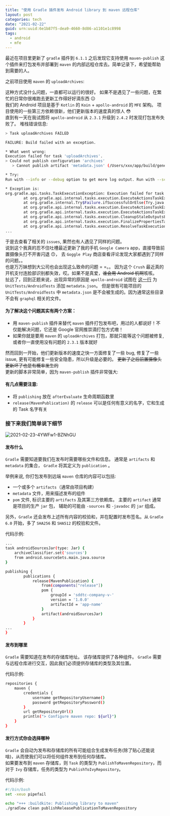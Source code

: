 ```yaml
---
title: "使用 Gradle 插件发布 Android library 到 maven 远程仓库"
layout: post
categories: tech
date: "2021-02-22"
guid: urn:uuid:6e1b87f5-dea9-4660-8d86-a1101e1c8998
tags:
  - android
  - mfe
---
```


最近在项目里更新了 `gradle` 插件到 `6.1.1` 之后发现它支持使用 `maven-publish` 这个插件来打包发布并部署到 `maven` 的内部远程仓库去。简单记录下，希望能帮助到需要的人。  

之前项目使用 `maven` 的 `uploadArchives`:  

<script src="https://gist.github.com/sddtc/5150832cf51d4dd439d8ec7d1c2d6403.js"></script>

这种方式没什么问题，一直都可以运行的很好。 如果不是遇见了一些问题，在繁忙的日常你很难跑去更新工作得好好滴东西 😑  
我们的 Android 项目是基于 `Kotlin` 的 `Koin` + `apollo-android` 的 `MFE` 架构。 项目使用的一些第三方依赖很新，他们更新版本的速度真的惊人 😳  
直到有一天在我试图将 `apollo-android` 从 `2.3.1` 升级到 `2.4.2` 时发现打包发布失败了。 堆栈错误信息:   

```bash
> Task uploadArchives FAILED

FAILURE: Build failed with an exception.

* What went wrong:
Execution failed for task 'uploadArchives'.
> Could not publish configuration 'archives'
   > Cannot publish artifact 'metadata.json' (/Users/xxx/app/build/generated/metadata/apollo/debugAndroidTest/service/metadata.json) as it does not exist.

* Try:
Run with --info or --debug option to get more log output. Run with --scan to get full insights.

* Exception is:
org.gradle.api.tasks.TaskExecutionException: Execution failed for task 'uploadArchives'.
        at org.gradle.api.internal.tasks.execution.ExecuteActionsTaskExecuter.lambda$executeIfValid$1(ExecuteActionsTaskExecuter.java:205)
        at org.gradle.internal.Try$Failure.ifSuccessfulOrElse(Try.java:263)
        at org.gradle.api.internal.tasks.execution.ExecuteActionsTaskExecuter.executeIfValid(ExecuteActionsTaskExecuter.java:203)
        at org.gradle.api.internal.tasks.execution.ExecuteActionsTaskExecuter.execute(ExecuteActionsTaskExecuter.java:184)
        at org.gradle.api.internal.tasks.execution.CleanupStaleOutputsExecuter.execute(CleanupStaleOutputsExecuter.java:109)
        at org.gradle.api.internal.tasks.execution.FinalizePropertiesTaskExecuter.execute(FinalizePropertiesTaskExecuter.java:46)
        at org.gradle.api.internal.tasks.execution.ResolveTaskExecutionModeExecuter.execute(ResolveTaskExecutionModeExecuter.java:62)
...
```

于是去查看了相关的 `issues`, 果然也有人遇见了同样的问题。     
说到这个我真的忍不住吐槽最近更新了我的手机 `Google Camera` app，直接导致前置摄像头打不开害闪退 🙃， 去 `Goggle Play` 商店查看评论发现大家都遇到了同样的问题。。  
也是万万妹想到大公司也会出现这么致命的问题 = =。。 因为这个 `Crush` 最近真的开机支付连脸部识别都失效，哎。如果不是真爱，~~谁会用 Android 机啊~~咳咳。  
扯远了，回到正题来说，出现异常的原因是 `apollo-android` 试图在 [这一行](https://github.com/apollographql/apollo-android/blob/main/apollo-gradle-plugin/src/main/kotlin/com/apollographql/apollo/gradle/internal/ApolloPlugin.kt#L91) 为
`UnitTests/AndroidTests` 添加 `metadata.json`。 但是很有可能项目的 `UnitTests/AndroidTests` 中 `metadata.json` 是不会被生成的。因为通常这些目录不会有 `graphql` 相关的文件。    

#### 为了解决这个问题其实有两个方案：  
* 用 `maven-publish` 插件来替代 `maven` 插件打包发布吧，用过的人都说好！不仅能解决问题，它还是 Google 官网推崇滴打包方式嗷！
* 如果你就是要用 `maven` 的 `uploadArchives` 打包，那就只能等这个问题被修复, 或者你一直使用没有问题的 `2.3.1` 版本就好  

然而回到一开始，他们更新版本的速度之快一方面修复了一些 bug, 修复了一些 issue, 更有可能修复一些安全隐患，所以升级是必要的。 ~~更新了之后前置摄像头更新坏了也是有概率发生的~~  
更新的脚本非常简单，因为 `maven-publish`  插件非常强大:  

<script src="https://gist.github.com/sddtc/4a6bfb152ac332cad1931555bda7bc17.js"></script>  

#### 有几点需要注意:  
* 将 `publishing` 放在 `afterEvaluate` 生命周期函数里  
* `release(MavenPublication)` 的 `release` 可以是任何有意义的名字，它和生成的 Task 名字有关  

### 接下来我们简单说下细节    

![2021-02-23-4YWFw1-BZNhGU](https://cdn.jsdelivr.net/gh/sddtc/upic-cloud@main/images/2021/2021-02-23-4YWFw1-BZNhGU.png)

#### 发布什么
`Gradle` 需要知道要我们在发布时需要哪些文件和信息。 通常是 `artifacts` 和 `metadata` 的集合， `Gradle` 将其定义为 `publication` 。  

举例来说, 你打包发布到远端 `maven` 仓库的内容可以包括:   
* 一个或多个 `artifacts`（通常由项目构建）
* `metadata` 文件，用来描述发布的组件
* `pom` 文件, 标识主要的 `artifacts` 及其第三方依赖库。 主要的 `artifact` 通常是项目的生产 `jar` 包， 辅助的可能由 `-sources` 和 `-javadoc` 的 `jar` 组成。

另外，`Gradle` 还会发布上述所有内容的校验和，并在配置时发布签名。从 `Gradle 6.0` 开始，多了 `SHA256` 和 `SHA512`  的校验和文件。  

代码示例:    

```bash
...
task androidSourcesJar(type: Jar) {
    archiveClassifier.set('sources')
    from android.sourceSets.main.java.source
}

publishing {
        publications {
            release(MavenPublication) {
                from(components["release"])
                pom {
                    groupId = 'sddtc-company-v-'
                    version = '1.0.0'
                    artifactId = 'app-name'
                }
                artifact(androidSourcesJar)
            }
        }
...
}
```

#### 发布到哪里
`Gradle` 需要知道在发布的存储库地址。 该存储库提供了各种组件。 `Gradle` 需要与远程仓库进行交互，因此我们必须提供存储库的类型及其位置。    

代码示例:      

```bash
repositories {
    maven {
        credentials {
            username getRepositoryUsername()
            password getRepositoryPassword()
        }
        url getRepositoryUrl()
        println("> Configure maven repo: ${url}")
    }
}
```

#### 发行方式你会选择哪种
`Gradle` 会自动为发布和存储库的所有可能组合生成发布任务(除了贴心还能说啥)，从而使我们可以将任何组件发布到任何存储库。  
如果要发布到 `maven` 存储库，则 `Task` 的类型为 `PublishToMavenRepository`，而对于 `Ivy` 存储库，任务的类型为 `PublishToIvyRepository`。  

代码示例:   

```bash
#!/bin/bash
set -xeuo pipefail

echo "+++ :buildkite: Publishing library to maven"
./gradlew clean publishReleasePublicationToMavenRepository
```  






